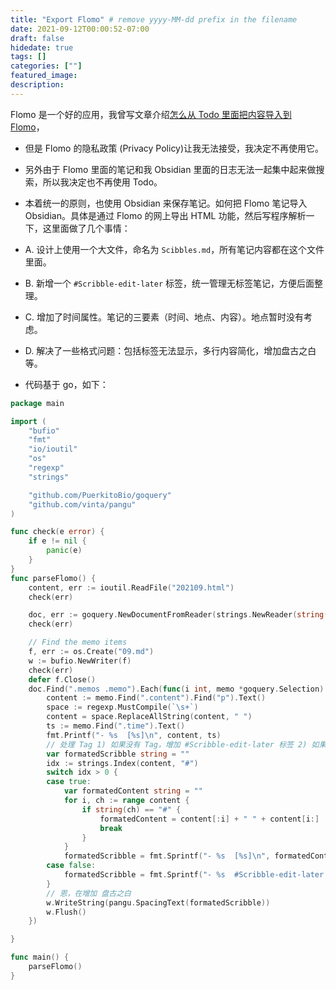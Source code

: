 ```yaml
---
title: "Export Flomo" # remove yyyy-MM-dd prefix in the filename 
date: 2021-09-12T00:00:52-07:00
draft: false
hidedate: true 
tags: []
categories: [""]
featured_image:
description:
---
```


Flomo 是一个好的应用，我曾写文章介绍[怎么从 Todo 里面把内容导入到 Flomo](https://anotherbug.com/2021/06/30/import-microsoft-todo-notes-to-flomo/)，

- 但是 Flomo 的隐私政策 (Privacy Policy)让我无法接受，我决定不再使用它。

- 另外由于 Flomo 里面的笔记和我 Obsidian 里面的日志无法一起集中起来做搜索，所以我决定也不再使用 Todo。

- 本着统一的原则，也使用 Obsidian 来保存笔记。如何把 Flomo 笔记导入 Obsidian。具体是通过 Flomo 的网上导出 HTML 功能，然后写程序解析一下，这里面做了几个事情：

- A. 设计上使用一个大文件，命名为 `Scibbles.md`，所有笔记内容都在这个文件里面。

- B. 新增一个 `#Scribble-edit-later`  标签，统一管理无标签笔记，方便后面整理。

- C. 增加了时间属性。笔记的三要素（时间、地点、内容）。地点暂时没有考虑。

- D. 解决了一些格式问题：包括标签无法显示，多行内容简化，增加盘古之白等。

- 代码基于 go，如下：

```go
package main

import (
	"bufio"
	"fmt"
	"io/ioutil"
	"os"
	"regexp"
	"strings"

	"github.com/PuerkitoBio/goquery"
	"github.com/vinta/pangu"
)

func check(e error) {
	if e != nil {
		panic(e)
	}
}
func parseFlomo() {
	content, err := ioutil.ReadFile("202109.html")
	check(err)

	doc, err := goquery.NewDocumentFromReader(strings.NewReader(string(content)))
	check(err)

	// Find the memo items
	f, err := os.Create("09.md")
	w := bufio.NewWriter(f)
	check(err)
	defer f.Close()
	doc.Find(".memos .memo").Each(func(i int, memo *goquery.Selection) {
		content := memo.Find(".content").Find("p").Text()
		space := regexp.MustCompile(`\s+`)
		content = space.ReplaceAllString(content, " ")
		ts := memo.Find(".time").Text()
		fmt.Printf("- %s  [%s]\n", content, ts)
		// 处理 Tag 1) 如果没有 Tag，增加 #Scribble-edit-later 标签 2) 如果已经有 Tag，在 # 前面加个空格，防止 Obsidian 识别不了。
		var formatedScribble string = ""
		idx := strings.Index(content, "#")
		switch idx > 0 {
		case true:
			var formatedContent string = ""
			for i, ch := range content {
				if string(ch) == "#" {
					formatedContent = content[:i] + " " + content[i:]
					break
				}
			}
			formatedScribble = fmt.Sprintf("- %s  [%s]\n", formatedContent, ts)
		case false:
			formatedScribble = fmt.Sprintf("- %s  #Scribble-edit-later  [%s]\n", content, ts)
		}
		// 恩，在增加 盘古之白
		w.WriteString(pangu.SpacingText(formatedScribble))
		w.Flush()
	})

}

func main() {
	parseFlomo()
}

```